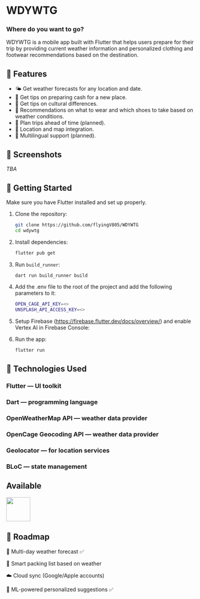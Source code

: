 # WDYWTG

### Where do you want to go?

WDYWTG is a mobile app built with Flutter that helps users prepare for their trip by providing current weather information and personalized clothing and footwear recommendations based on the destination.

## 🧭 Features

- 🌤 Get weather forecasts for any location and date.
- 💸 Get tips on preparing cash for a new place.
- 🤝 Get tips on cultural differences.
- 🧥 Recommendations on what to wear and which shoes to take based on weather conditions.
- 🧳 Plan trips ahead of time (planned).
- 📍 Location and map integration.
- 💬 Multilingual support (planned).

## 📱 Screenshots

*TBA*

## 🚀 Getting Started

Make sure you have Flutter installed and set up properly.

1. Clone the repository:
   ```bash
   git clone https://github.com/flyingV805/WDYWTG
   cd wdywtg
   ```
2. Install dependencies:
   ```bash
   flutter pub get
   ```
3. Run `build_runner`:
   ```bash
   dart run build_runner build
   ```
4. Add the .env file to the root of the project and add the following parameters to it:
   ```bash
   OPEN_CAGE_API_KEY=<>
   UNSPLASH_API_ACCESS_KEY=<>
   ```
5. Setup Firebase (https://firebase.flutter.dev/docs/overview/) and enable Vertex AI in Firebase Console:

6. Run the app:
   ```bash
   flutter run
   ```

## 🧩 Technologies Used
### Flutter — UI toolkit
### Dart — programming language
### OpenWeatherMap API — weather data provider
### OpenCage Geocoding API — weather data provider
### Geolocator — for location services
### BLoC — state management

## Available 
<a href="https://play.google.com/store/apps/details?id=kz.flyingv.wdywtg"><img src="https://play.google.com/intl/en_us/badges/images/generic/en_badge_web_generic.png" height="64"></a>


## 📌 Roadmap
📅 Multi-day weather forecast  ✅

🧳 Smart packing list based on weather

☁️ Cloud sync (Google/Apple accounts)

🧠 ML-powered personalized suggestions  ✅
